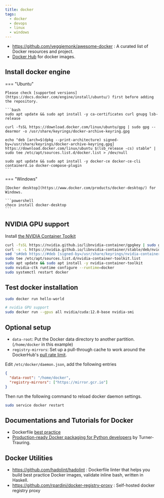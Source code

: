 ```yaml
---
title: docker
tags:
  - docker
  - devops
  - linux
  - windows
---
```


- https://github.com/veggiemonk/awesome-docker : A curated list of Docker resources and project.
- [Docker Hub](https://hub.docker.com/) for docker images.

## Install docker engine

=== "Ubuntu"

    Please check [supported versions](https://docs.docker.com/engine/install/ubuntu/) first before adding the repository.

    ```bash
    sudo apt update && sudo apt install -y ca-certificates curl gnupg lsb-release

    curl -fsSL https://download.docker.com/linux/ubuntu/gpg | sudo gpg --dearmor -o /usr/share/keyrings/docker-archive-keyring.gpg

    echo "deb [arch=$(dpkg --print-architecture) signed-by=/usr/share/keyrings/docker-archive-keyring.gpg] https://download.docker.com/linux/ubuntu $(lsb_release -cs) stable" | sudo tee /etc/apt/sources.list.d/docker.list > /dev/null

    sudo apt update && sudo apt install -y docker-ce docker-ce-cli containerd.io docker-compose-plugin
    ```

=== "Windows"

    [Docker desktop](https://www.docker.com/products/docker-desktop/) for Windows.

    ```powershell
    choco install docker-desktop
    ```

## NVIDIA GPU support

Install [the NVIDIA Container Toolkit](https://docs.nvidia.com/datacenter/cloud-native/container-toolkit/latest/install-guide.html#installation)


```sh
curl -fsSL https://nvidia.github.io/libnvidia-container/gpgkey | sudo gpg --dearmor -o /usr/share/keyrings/nvidia-container-toolkit-keyring.gpg
curl -s -L https://nvidia.github.io/libnvidia-container/stable/deb/nvidia-container-toolkit.list | \
sed 's#deb https://#deb [signed-by=/usr/share/keyrings/nvidia-container-toolkit-keyring.gpg] https://#g' | \
sudo tee /etc/apt/sources.list.d/nvidia-container-toolkit.list
sudo apt update && sudo apt install -y nvidia-container-toolkit
sudo nvidia-ctk runtime configure --runtime=docker
sudo systemctl restart docker
```

## Test docker installation

```sh
sudo docker run hello-world

# nvidia GPU support
sudo docker run --gpus all nvidia/cuda:12.0-base nvidia-smi
```

## Optional setup

- `data-root`: Put the Docker data directory to another partition. (`/home/docker` in this example)
- `registry-mirrors`: Set up a pull-through cache to work around the DockerHub's [pull rate limit](https://www.docker.com/blog/scaling-docker-to-serve-millions-more-developers-network-egress/).

Edit `/etc/docker/daemon.json`, add the following entries

```json title="/etc/docker/daemon.json"
{
  "data-root": "/home/docker",
  "registry-mirrors": ["https://mirror.gcr.io"]
}
```

Then run the following command to reload docker daemon settings.

```bash
sudo service docker restart
```

## Documentations and Tutorials for Docker

- Dockerfile [best practice](https://docs.docker.com/engine/userguide/eng-image/dockerfile_best-practices)
- [Production-ready Docker packaging for Python developers](https://pythonspeed.com/docker/) by Turner-Trauring.

## Docker Utilities

- https://github.com/hadolint/hadolint : Dockerfile linter that helps you build best practice Docker images, validate inline bash, written in Haskell.
- https://github.com/rpardini/docker-registry-proxy : Self-hosted docker registry proxy
